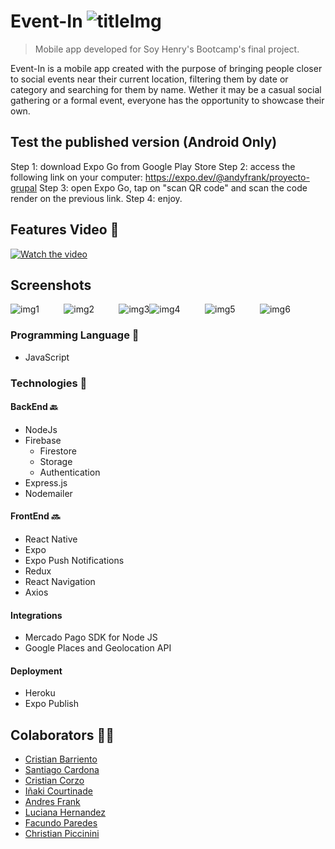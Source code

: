 # Event-In ![titleImg](./src/assets//IconLogo.png)

> Mobile app developed for Soy Henry's Bootcamp's final project.

Event-In is a mobile app created with the purpose of bringing people closer to social events near their current location, filtering them by date or category and searching for them by name. Wether it may be a casual social gathering or a formal event, everyone has the opportunity to showcase their own. 

## Test the published version (Android Only)

Step 1: download Expo Go from Google Play Store
Step 2: access the following link on your computer: https://expo.dev/@andyfrank/proyecto-grupal
Step 3: open Expo Go, tap on "scan QR code" and scan the code render on the previous link.
Step 4: enjoy.

## Features Video <g-emoji class="g-emoji" alias="movie_camera" fallback-src="https://github.githubassets.com/images/icons/emoji/unicode/1f3a5.png">🎥</g-emoji> 

[![Watch the video](./src/assets/Logo.png)](https://www.youtube.com/watch?v=XYkslUE_vKg)

## Screenshots

![img1](./src/assets/README/Logo_README.jpg)&nbsp; &nbsp; &nbsp; &nbsp; &nbsp; ![img2](./src/assets/README/Register_README.png)&nbsp; &nbsp; &nbsp; &nbsp; &nbsp; ![img3](./src/assets/README/Feed_README.png)![img4](./src/assets/README/MapsUser_README.png)&nbsp; &nbsp; &nbsp; &nbsp; &nbsp; ![img5](./src/assets/README/MapsEvents_README.png)&nbsp; &nbsp; &nbsp; &nbsp; &nbsp; ![img6](./src/assets/README/Details_README.jpg)   


### Programming Language <g-emoji class="g-emoji" alias="tongue" fallback-src="https://github.githubassets.com/images/icons/emoji/unicode/1f445.png">👅</g-emoji>

- JavaScript

### Technologies <g-emoji class="g-emoji" alias="toolbox" fallback-src="https://github.githubassets.com/images/icons/emoji/unicode/1f9f0.png">🧰</g-emoji>

#### BackEnd <g-emoji class="g-emoji" alias="back" fallback-src="https://github.githubassets.com/images/icons/emoji/unicode/1f519.png">🔙</g-emoji>

- NodeJs
- Firebase
    - Firestore
    - Storage
    - Authentication
- Express.js
- Nodemailer

#### FrontEnd <g-emoji class="g-emoji" alias="soon" fallback-src="https://github.githubassets.com/images/icons/emoji/unicode/1f51c.png">🔜</g-emoji>

- React Native
- Expo
- Expo Push Notifications
- Redux
- React Navigation
- Axios

#### Integrations
- Mercado Pago SDK for Node JS
- Google Places and Geolocation API

#### Deployment
- Heroku
- Expo Publish

## Colaborators <g-emoji class="g-emoji" alias="man_technologist" fallback-src="https://github.githubassets.com/images/icons/emoji/unicode/1f468-1f4bb.png">👨‍💻</g-emoji>

- [Cristian Barriento](https://github.com/cristiangaby112)
- [Santiago Cardona](https://github.com/santicardona04)
- [Cristian Corzo](https://github.com/CrisCorzo97)
- [Iñaki Courtinade](https://github.com/InakiCourtinade)
- [Andres Frank](https://github.com/pruscius)
- [Luciana Hernandez](https://github.com/LucianaHer)
- [Facundo Paredes](https://github.com/facuparedes)
- [Christian Piccinini](https://github.com/Christian-000)
